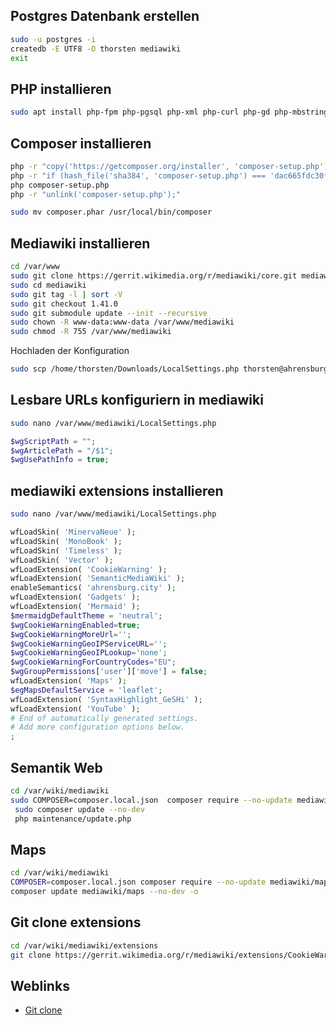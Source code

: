 ## Postgres Datenbank erstellen
```bash
sudo -u postgres -i
createdb -E UTF8 -O thorsten mediawiki
exit
```
## PHP installieren
```bash
sudo apt install php-fpm php-pgsql php-xml php-curl php-gd php-mbstring php-xmlrpc php-xmlrpc php-zip php-intl -y
```
## Composer installieren
```bash
php -r "copy('https://getcomposer.org/installer', 'composer-setup.php');"
php -r "if (hash_file('sha384', 'composer-setup.php') === 'dac665fdc30fdd8ec78b38b9800061b4150413ff2e3b6f88543c636f7cd84f6db9189d43a81e5503cda447da73c7e5b6') { echo 'Installer verified'; } else { echo 'Installer corrupt'; unlink('composer-setup.php'); } echo PHP_EOL;"
php composer-setup.php
php -r "unlink('composer-setup.php');"

sudo mv composer.phar /usr/local/bin/composer
```


## Mediawiki installieren
```bash
cd /var/www
sudo git clone https://gerrit.wikimedia.org/r/mediawiki/core.git mediawiki
sudo cd mediawiki
sudo git tag -l | sort -V
sudo git checkout 1.41.0
sudo git submodule update --init --recursive
sudo chown -R www-data:www-data /var/www/mediawiki
sudo chmod -R 755 /var/www/mediawiki

```
Hochladen der Konfiguration
```bash
sudo scp /home/thorsten/Downloads/LocalSettings.php thorsten@ahrensburg.city:/var/www/mediawiki/LocalSettings.php
```


## Lesbare URLs konfiguriern in mediawiki
```bash
sudo nano /var/www/mediawiki/LocalSettings.php
```

```php
$wgScriptPath = "";
$wgArticlePath = "/$1";
$wgUsePathInfo = true;

```
## mediawiki extensions installieren
```bash
sudo nano /var/www/mediawiki/LocalSettings.php
```
```php
wfLoadSkin( 'MinervaNeue' );
wfLoadSkin( 'MonoBook' );
wfLoadSkin( 'Timeless' );
wfLoadSkin( 'Vector' );
wfLoadExtension( 'CookieWarning' );
wfLoadExtension( 'SemanticMediaWiki' );
enableSemantics( 'ahrensburg.city' );
wfLoadExtension( 'Gadgets' );
wfLoadExtension( 'Mermaid' );
$mermaidgDefaultTheme = 'neutral';
$wgCookieWarningEnabled=true;
$wgCookieWarningMoreUrl='';
$wgCookieWarningGeoIPServiceURL='';
$wgCookieWarningGeoIPLookup='none';
$wgCookieWarningForCountryCodes="EU";
$wgGroupPermissions['user']['move'] = false;
wfLoadExtension( 'Maps' );
$egMapsDefaultService = 'leaflet';
wfLoadExtension( 'SyntaxHighlight_GeSHi' );
wfLoadExtension( 'YouTube' ); 
# End of automatically generated settings.
# Add more configuration options below.
;
```
## Semantik Web
```bash
cd /var/wiki/mediawiki
sudo COMPOSER=composer.local.json  composer require --no-update mediawiki/semantic-media-wiki
 sudo composer update --no-dev
 php maintenance/update.php
```

## Maps
```bash
cd /var/wiki/mediawiki
COMPOSER=composer.local.json composer require --no-update mediawiki/maps:~10.1
composer update mediawiki/maps --no-dev -o
```
## Git clone extensions
```bash
cd /var/wiki/mediawiki/extensions
git clone https://gerrit.wikimedia.org/r/mediawiki/extensions/CookieWarning.git
```
## Weblinks
* [Git clone](https://www.mediawiki.org/wiki/Download_from_Git)